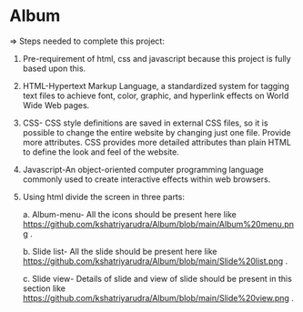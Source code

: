 # Album

=> Steps needed to complete this project:

1. Pre-requirement of html, css and javascript because this project is fully based upon this.

2. HTML-Hypertext Markup Language, a standardized system for tagging text files to achieve font, color, graphic, and hyperlink effects on World Wide Web pages.

3. CSS- CSS style definitions are saved in external CSS files, so it is possible to change the entire website by changing just one file.
  Provide more attributes. CSS provides more detailed attributes than plain HTML to define the look and feel of the website.
 
4. Javascript-An object-oriented computer programming language commonly used to create interactive effects within web browsers.

5. Using html divide the screen in three parts:
   
   a. Album-menu- All the icons should be present here like https://github.com/kshatriyarudra/Album/blob/main/Album%20menu.png .
   
   b. Slide list- All the slide should be present here like https://github.com/kshatriyarudra/Album/blob/main/Slide%20list.png .
   
   c. Slide view- Details of slide and view of slide should be present in this section like https://github.com/kshatriyarudra/Album/blob/main/Slide%20view.png .

